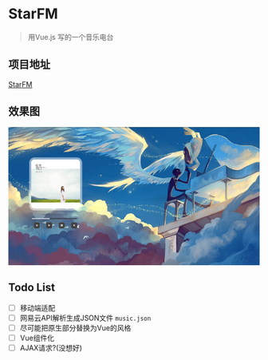 # StarFM

> 用Vue.js 写的一个音乐电台

## 项目地址

[StarFM](http://music.jimmy66.org)

## 效果图

![StarFM](StarFM.png)

## Todo List

- [ ] 移动端适配
- [ ] 网易云API解析生成JSON文件 `music.json`
- [ ] 尽可能把原生部分替换为Vue的风格
- [ ] Vue组件化
- [ ] AJAX请求?(没想好)
